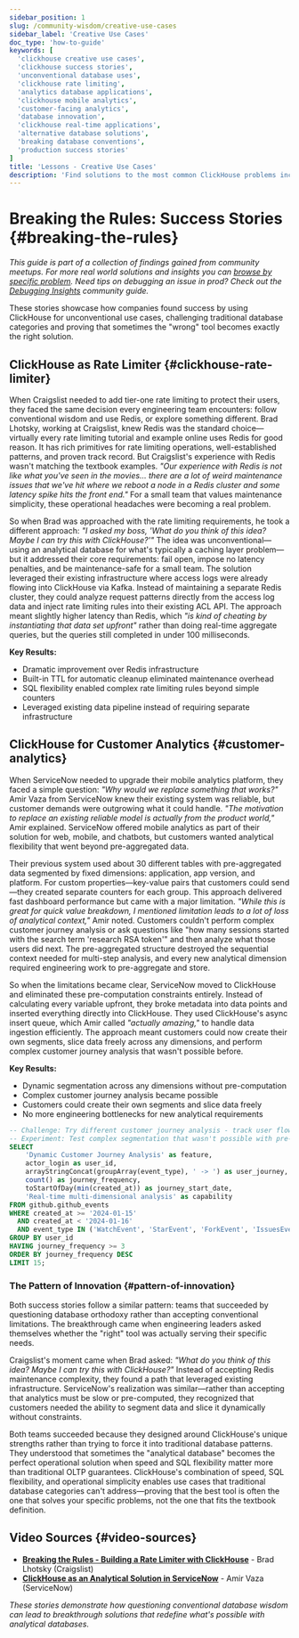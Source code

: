 ```yaml
---
sidebar_position: 1
slug: /community-wisdom/creative-use-cases
sidebar_label: 'Creative Use Cases'
doc_type: 'how-to-guide'
keywords: [
  'clickhouse creative use cases',
  'clickhouse success stories',
  'unconventional database uses',
  'clickhouse rate limiting',
  'analytics database applications',
  'clickhouse mobile analytics',
  'customer-facing analytics',
  'database innovation',
  'clickhouse real-time applications',
  'alternative database solutions',
  'breaking database conventions',
  'production success stories'
]
title: 'Lessons - Creative Use Cases'
description: 'Find solutions to the most common ClickHouse problems including slow queries, memory errors, connection issues, and configuration problems.'
---
```


# Breaking the Rules: Success Stories {#breaking-the-rules}
*This guide is part of a collection of findings gained from community meetups. For more real world solutions and insights you can [browse by specific problem](./community-wisdom.md).*
*Need tips on debugging an issue in prod? Check out the [Debugging Insights](./debugging-insights.md) community guide.*

These stories showcase how companies found success by using ClickHouse for unconventional use cases, challenging traditional database categories and proving that sometimes the "wrong" tool becomes exactly the right solution.

## ClickHouse as Rate Limiter {#clickhouse-rate-limiter}

When Craigslist needed to add tier-one rate limiting to protect their users, they faced the same decision every engineering team encounters: follow conventional wisdom and use Redis, or explore something different. Brad Lhotsky, working at Craigslist, knew Redis was the standard choice—virtually every rate limiting tutorial and example online uses Redis for good reason. It has rich primitives for rate limiting operations, well-established patterns, and proven track record. But Craigslist's experience with Redis wasn't matching the textbook examples. *"Our experience with Redis is not like what you've seen in the movies... there are a lot of weird maintenance issues that we've hit where we reboot a node in a Redis cluster and some latency spike hits the front end."* For a small team that values maintenance simplicity, these operational headaches were becoming a real problem.

So when Brad was approached with the rate limiting requirements, he took a different approach: *"I asked my boss, 'What do you think of this idea? Maybe I can try this with ClickHouse?'"* The idea was unconventional—using an analytical database for what's typically a caching layer problem—but it addressed their core requirements: fail open, impose no latency penalties, and be maintenance-safe for a small team. The solution leveraged their existing infrastructure where access logs were already flowing into ClickHouse via Kafka. Instead of maintaining a separate Redis cluster, they could analyze request patterns directly from the access log data and inject rate limiting rules into their existing ACL API. The approach meant slightly higher latency than Redis, which *"is kind of cheating by instantiating that data set upfront"* rather than doing real-time aggregate queries, but the queries still completed in under 100 milliseconds.

**Key Results:**
- Dramatic improvement over Redis infrastructure
- Built-in TTL for automatic cleanup eliminated maintenance overhead
- SQL flexibility enabled complex rate limiting rules beyond simple counters
- Leveraged existing data pipeline instead of requiring separate infrastructure

## ClickHouse for Customer Analytics {#customer-analytics}

When ServiceNow needed to upgrade their mobile analytics platform, they faced a simple question: *"Why would we replace something that works?"* Amir Vaza from ServiceNow knew their existing system was reliable, but customer demands were outgrowing what it could handle. *"The motivation to replace an existing reliable model is actually from the product world,"* Amir explained. ServiceNow offered mobile analytics as part of their solution for web, mobile, and chatbots, but customers wanted analytical flexibility that went beyond pre-aggregated data.

Their previous system used about 30 different tables with pre-aggregated data segmented by fixed dimensions: application, app version, and platform. For custom properties—key-value pairs that customers could send—they created separate counters for each group. This approach delivered fast dashboard performance but came with a major limitation. *"While this is great for quick value breakdown, I mentioned limitation leads to a lot of loss of analytical context,"* Amir noted. Customers couldn't perform complex customer journey analysis or ask questions like "how many sessions started with the search term 'research RSA token'" and then analyze what those users did next. The pre-aggregated structure destroyed the sequential context needed for multi-step analysis, and every new analytical dimension required engineering work to pre-aggregate and store.

So when the limitations became clear, ServiceNow moved to ClickHouse and eliminated these pre-computation constraints entirely. Instead of calculating every variable upfront, they broke metadata into data points and inserted everything directly into ClickHouse. They used ClickHouse's async insert queue, which Amir called *"actually amazing,"* to handle data ingestion efficiently. The approach meant customers could now create their own segments, slice data freely across any dimensions, and perform complex customer journey analysis that wasn't possible before.

**Key Results:**
- Dynamic segmentation across any dimensions without pre-computation
- Complex customer journey analysis became possible
- Customers could create their own segments and slice data freely  
- No more engineering bottlenecks for new analytical requirements

```sql runnable editable
-- Challenge: Try different customer journey analysis - track user flows across multiple touchpoints  
-- Experiment: Test complex segmentation that wasn't possible with pre-aggregated tables
SELECT 
    'Dynamic Customer Journey Analysis' as feature,
    actor_login as user_id,
    arrayStringConcat(groupArray(event_type), ' -> ') as user_journey,
    count() as journey_frequency,
    toStartOfDay(min(created_at)) as journey_start_date,
    'Real-time multi-dimensional analysis' as capability
FROM github.github_events 
WHERE created_at >= '2024-01-15'
  AND created_at < '2024-01-16'
  AND event_type IN ('WatchEvent', 'StarEvent', 'ForkEvent', 'IssuesEvent')
GROUP BY user_id
HAVING journey_frequency >= 3
ORDER BY journey_frequency DESC
LIMIT 15;
```

### The Pattern of Innovation {#pattern-of-innovation}

Both success stories follow a similar pattern: teams that succeeded by questioning database orthodoxy rather than accepting conventional limitations. The breakthrough came when engineering leaders asked themselves whether the "right" tool was actually serving their specific needs.

Craigslist's moment came when Brad asked: *"What do you think of this idea? Maybe I can try this with ClickHouse?"* Instead of accepting Redis maintenance complexity, they found a path that leveraged existing infrastructure. ServiceNow's realization was similar—rather than accepting that analytics must be slow or pre-computed, they recognized that customers needed the ability to segment data and slice it dynamically without constraints.

Both teams succeeded because they designed around ClickHouse's unique strengths rather than trying to force it into traditional database patterns. They understood that sometimes the "analytical database" becomes the perfect operational solution when speed and SQL flexibility matter more than traditional OLTP guarantees. ClickHouse's combination of speed, SQL flexibility, and operational simplicity enables use cases that traditional database categories can't address—proving that the best tool is often the one that solves your specific problems, not the one that fits the textbook definition.

## Video Sources {#video-sources}

- **[Breaking the Rules - Building a Rate Limiter with ClickHouse](https://www.youtube.com/watch?v=wRwqrbUjRe4)** - Brad Lhotsky (Craigslist)
- **[ClickHouse as an Analytical Solution in ServiceNow](https://www.youtube.com/watch?v=b4Pmpx3iRK4)** - Amir Vaza (ServiceNow)

*These stories demonstrate how questioning conventional database wisdom can lead to breakthrough solutions that redefine what's possible with analytical databases.*